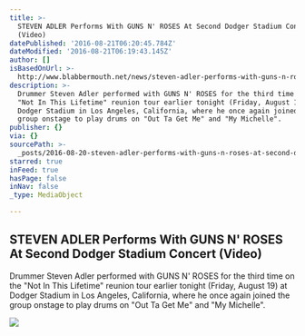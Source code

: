 ```yaml
---
title: >-
  STEVEN ADLER Performs With GUNS N' ROSES At Second Dodger Stadium Concert
  (Video)
datePublished: '2016-08-21T06:20:45.784Z'
dateModified: '2016-08-21T06:19:43.145Z'
author: []
isBasedOnUrl: >-
  http://www.blabbermouth.net/news/steven-adler-performs-with-guns-n-roses-at-second-dodger-stadium-concert-video/
description: >-
  Drummer Steven Adler performed with GUNS N' ROSES for the third time on the
  "Not In This Lifetime" reunion tour earlier tonight (Friday, August 19) at
  Dodger Stadium in Los Angeles, California, where he once again joined the
  group onstage to play drums on "Out Ta Get Me" and "My Michelle".
publisher: {}
via: {}
sourcePath: >-
  _posts/2016-08-20-steven-adler-performs-with-guns-n-roses-at-second-dodger-st.md
starred: true
inFeed: true
hasPage: false
inNav: false
_type: MediaObject

---
```

<article style=""><h1>STEVEN ADLER Performs With GUNS N' ROSES At Second Dodger Stadium Concert (Video)</h1><p>Drummer Steven Adler performed with GUNS N' ROSES for the third time on the "Not In This Lifetime" reunion tour earlier tonight (Friday, August 19) at Dodger Stadium in Los Angeles, California, where he once again joined the group onstage to play drums on "Out Ta Get Me" and "My Michelle".</p><img src="http://assets.blabbermouth.net/media/stevenadlergunsnrosesdodger2016_638.jpg" /></article>